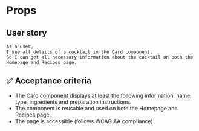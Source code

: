 # Props

## User story

```
As a user,
I see all details of a cocktail in the Card component,
So I can get all necessary information about the cocktail on both the Homepage and Recipes page.
```

## ✅ Acceptance criteria

- The Card component displays at least the following information: name, type, ingredients and preparation instructions.
- The component is reusable and used on both the Homepage and Recipes page.
- The page is accessible (follows WCAG AA compliance).
